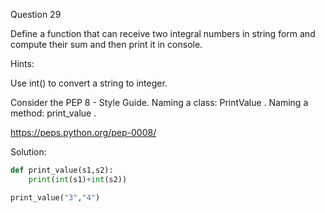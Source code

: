 Question 29

Define a function that can receive two integral numbers in string form and compute their sum and then print it in console.

Hints:

Use int() to convert a string to integer.

Consider the PEP 8 - Style Guide. Naming a class: PrintValue . Naming a method: print_value .

https://peps.python.org/pep-0008/

Solution:
```python
def print_value(s1,s2):
    print(int(s1)+int(s2))

print_value("3","4")
```
